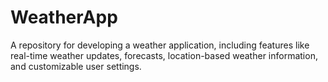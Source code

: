 # WeatherApp
A repository for developing a weather application, including features like real-time weather updates, forecasts, location-based weather information, and customizable user settings.
